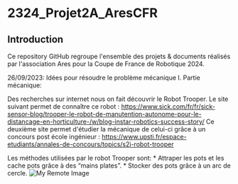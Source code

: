 # 2324_Projet2A_AresCFR
## Introduction
Ce repository GitHub regroupe l'ensemble des projets & documents réalisés par l'association Ares pour la Coupe de France de Robotique 2024.

26/09/2023: Idées pour résoudre le problème mécanique 
I. Partie mécanique: 

Des recherches sur internet nous on fait découvrir le Robot Trooper. 
Le site suivant permet de connaître ce robot : https://www.sick.com/fr/fr/sick-sensor-blog/trooper-le-robot-de-manutention-autonome-pour-le-distancage-en-horticulture-/w/blog-instar-robotics-success-story/
Ce deuxième site permet d'étudier la mécanique de celui-ci grâce à un concours post école ingénieur : https://www.upsti.fr/espace-etudiants/annales-de-concours/topics/s2i-robot-trooper

Les méthodes utilisées par le robot Trooper sont:
    * Attraper les pots et les cache pots grâce à des “mains plates”. 
    * Stocker des pots grâce à un arc de cercle.
![My Remote Image](https://cdn.sick.com/media/content/hba/h73/13160302116894.jpg)
